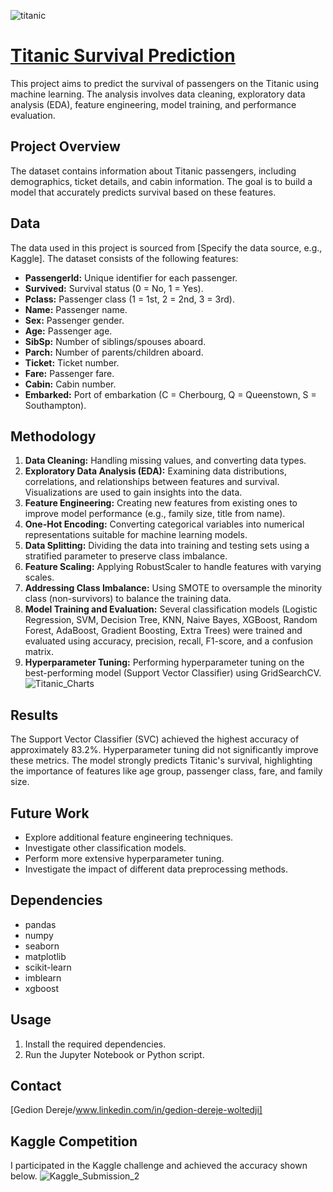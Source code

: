 ![titanic](https://github.com/user-attachments/assets/082c27a8-6921-4b52-a053-f56f5858a262)
# [Titanic Survival Prediction](https://github.com/GediD/CodeAlpha_Titanic_Classification/)



This project aims to predict the survival of passengers on the Titanic using machine learning.  The analysis involves data cleaning, exploratory data analysis (EDA), feature engineering, model training, and performance evaluation.

## Project Overview

The dataset contains information about Titanic passengers, including demographics, ticket details, and cabin information.  The goal is to build a model that accurately predicts survival based on these features.

## Data

The data used in this project is sourced from [Specify the data source, e.g., Kaggle].  The dataset consists of the following features:


* **PassengerId:** Unique identifier for each passenger.
* **Survived:** Survival status (0 = No, 1 = Yes).
* **Pclass:** Passenger class (1 = 1st, 2 = 2nd, 3 = 3rd).
* **Name:** Passenger name.
* **Sex:** Passenger gender.
* **Age:** Passenger age.
* **SibSp:** Number of siblings/spouses aboard.
* **Parch:** Number of parents/children aboard.
* **Ticket:** Ticket number.
* **Fare:** Passenger fare.
* **Cabin:** Cabin number.
* **Embarked:** Port of embarkation (C = Cherbourg, Q = Queenstown, S = Southampton).

## Methodology

1. **Data Cleaning:** Handling missing values, and converting data types.
2. **Exploratory Data Analysis (EDA):** Examining data distributions, correlations, and relationships between features and survival.  Visualizations are used to gain insights into the data.
3. **Feature Engineering:** Creating new features from existing ones to improve model performance (e.g., family size, title from name).
4. **One-Hot Encoding:** Converting categorical variables into numerical representations suitable for machine learning models.
5. **Data Splitting:** Dividing the data into training and testing sets using a stratified parameter to preserve class imbalance.
6. **Feature Scaling:** Applying RobustScaler to handle features with varying scales.
7. **Addressing Class Imbalance:** Using SMOTE to oversample the minority class (non-survivors) to balance the training data.
8. **Model Training and Evaluation:** Several classification models (Logistic Regression, SVM, Decision Tree, KNN, Naive Bayes, XGBoost, Random Forest, AdaBoost, Gradient Boosting, Extra Trees) were trained and evaluated using accuracy, precision, recall, F1-score, and a confusion matrix.
9. **Hyperparameter Tuning:**  Performing hyperparameter tuning on the best-performing model (Support Vector Classifier) using GridSearchCV.
![Titanic_Charts](https://github.com/user-attachments/assets/1d6ac3a6-224f-4337-b2a5-71822a92f087)

## Results

The Support Vector Classifier (SVC) achieved the highest accuracy of approximately 83.2%.  Hyperparameter tuning did not significantly improve these metrics. The model strongly predicts Titanic's survival, highlighting the importance of features like age group, passenger class, fare, and family size.

## Future Work

* Explore additional feature engineering techniques.
* Investigate other classification models.
* Perform more extensive hyperparameter tuning.
* Investigate the impact of different data preprocessing methods.

## Dependencies

* pandas
* numpy
* seaborn
* matplotlib
* scikit-learn
* imblearn
* xgboost

## Usage

1. Install the required dependencies.
2. Run the Jupyter Notebook or Python script.


## Contact

[Gedion Dereje/www.linkedin.com/in/gedion-dereje-woltedji]

## Kaggle Competition

I participated in the Kaggle challenge and achieved the accuracy shown below.
  ![Kaggle_Submission_2](https://github.com/user-attachments/assets/ef646f01-7a9e-442a-a18c-28d4b1dde4ab)


